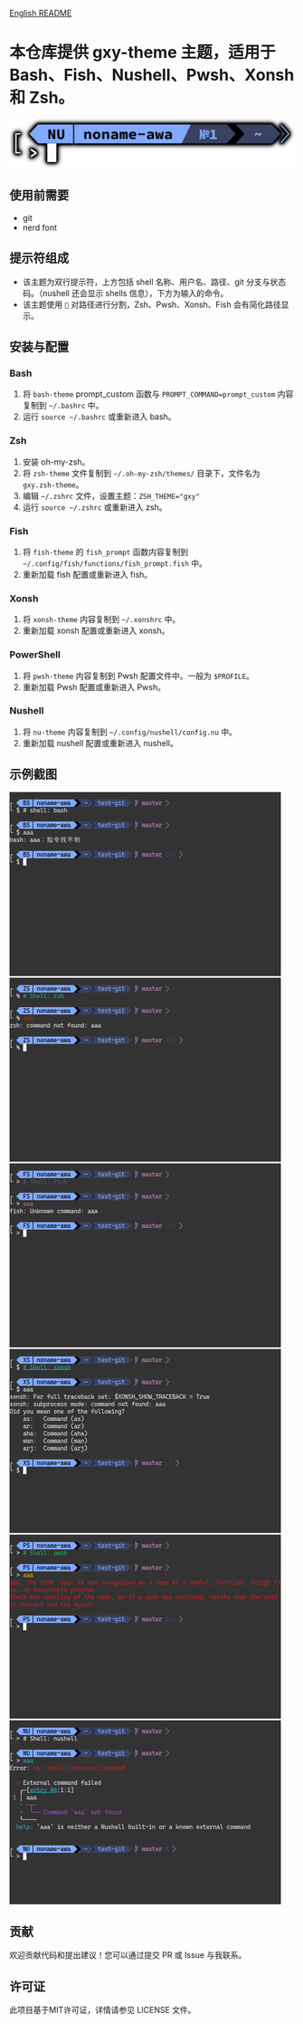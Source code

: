 [English README](README.md)

# 本仓库提供 gxy-theme 主题，适用于 Bash、Fish、Nushell、Pwsh、Xonsh 和 Zsh。
![gxy-theme](./img/theme.png)

## 使用前需要
- git
- nerd font

## 提示符组成
- 该主题为双行提示符，上方包括 shell 名称、用户名、路径、git 分支与状态码。（nushell 还会显示 shells 信息），下方为输入的命令。
- 该主题使用 `` 对路径进行分割，Zsh、Pwsh、Xonsh、Fish 会有简化路径显示。

## 安装与配置

### Bash
1. 将 `bash-theme` prompt_custom 函数与 `PROMPT_COMMAND=prompt_custom` 内容复制到 `~/.bashrc` 中。
2. 运行 `source ~/.bashrc` 或重新进入 bash。

### Zsh
1. 安装 oh-my-zsh。
2. 将 `zsh-theme` 文件复制到 `~/.oh-my-zsh/themes/` 目录下，文件名为 `gxy.zsh-theme`。
3. 编辑 `~/.zshrc` 文件，设置主题：`ZSH_THEME="gxy"`
4. 运行 `source ~/.zshrc` 或重新进入 zsh。

### Fish
1. 将 `fish-theme` 的 `fish_prompt` 函数内容复制到 `~/.config/fish/functions/fish_prompt.fish` 中。
2. 重新加载 fish 配置或重新进入 fish。

### Xonsh
1. 将 `xonsh-theme` 内容复制到 `~/.xonshrc` 中。
2. 重新加载 xonsh 配置或重新进入 xonsh。

### PowerShell
1. 将 `pwsh-theme` 内容复制到 Pwsh 配置文件中。一般为 `$PROFILE`。
2. 重新加载 Pwsh 配置或重新进入 Pwsh。

### Nushell
1. 将 `nu-theme` 内容复制到 `~/.config/nushell/config.nu` 中。
2. 重新加载 nushell 配置或重新进入 nushell。

## 示例截图
![bash](./img/bash.png)
![zsh](./img/zsh.png)
![fish](./img/fish.png)
![xonsh](./img/xonsh.png)
![pwsh](./img/pwsh.png)
![nu](./img/nu.png)

## 贡献
欢迎贡献代码和提出建议！您可以通过提交 PR 或 Issue 与我联系。

## 许可证
此项目基于MIT许可证，详情请参见 LICENSE 文件。
